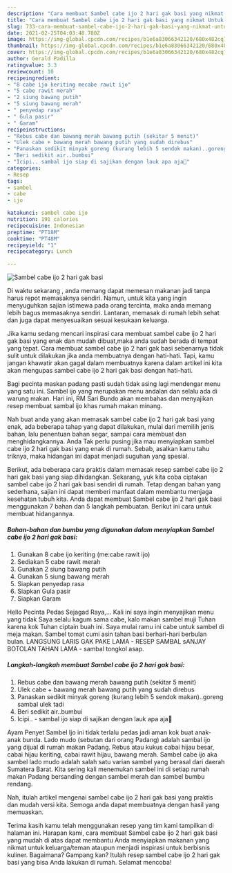 ```yaml
---
description: "Cara membuat Sambel cabe ijo 2 hari gak basi yang nikmat Untuk Jualan"
title: "Cara membuat Sambel cabe ijo 2 hari gak basi yang nikmat Untuk Jualan"
slug: 733-cara-membuat-sambel-cabe-ijo-2-hari-gak-basi-yang-nikmat-untuk-jualan
date: 2021-02-25T04:03:48.780Z
image: https://img-global.cpcdn.com/recipes/b1e6a83066342120/680x482cq70/sambel-cabe-ijo-2-hari-gak-basi-foto-resep-utama.jpg
thumbnail: https://img-global.cpcdn.com/recipes/b1e6a83066342120/680x482cq70/sambel-cabe-ijo-2-hari-gak-basi-foto-resep-utama.jpg
cover: https://img-global.cpcdn.com/recipes/b1e6a83066342120/680x482cq70/sambel-cabe-ijo-2-hari-gak-basi-foto-resep-utama.jpg
author: Gerald Padilla
ratingvalue: 3.3
reviewcount: 10
recipeingredient:
- "8 cabe ijo keriting mecabe rawit ijo"
- "5 cabe rawit merah"
- "2 siung bawang putih"
- "5 siung bawang merah"
- " penyedap rasa"
- " Gula pasir"
- " Garam"
recipeinstructions:
- "Rebus cabe dan bawang merah bawang putih (sekitar 5 menit)"
- "Ulek cabe + bawang merah bawang putih yang sudah direbus"
- "Panaskan sedikit minyak goreng (kurang lebih 5 sendok makan)..goreng sambal ulek tadi"
- "Beri sedikit air..bumbui"
- "Icipi.. sambal ijo siap di sajikan dengan lauk apa aja💚"
categories:
- Resep
tags:
- sambel
- cabe
- ijo

katakunci: sambel cabe ijo 
nutrition: 191 calories
recipecuisine: Indonesian
preptime: "PT18M"
cooktime: "PT48M"
recipeyield: "1"
recipecategory: Lunch

---
```



![Sambel cabe ijo 2 hari gak basi](https://img-global.cpcdn.com/recipes/b1e6a83066342120/680x482cq70/sambel-cabe-ijo-2-hari-gak-basi-foto-resep-utama.jpg)

Di waktu  sekarang , anda memang dapat memesan makanan jadi tanpa harus repot memasaknya sendiri. Namun, untuk kita yang ingin menyuguhkan sajian istimewa pada orang tercinta, maka anda memang lebih bagus memasaknya sendiri. Lantaran, memasak di rumah lebih sehat dan juga dapat menyesuaikan sesuai kesukaan keluarga.

Jika kamu sedang mencari inspirasi cara membuat sambel cabe ijo 2 hari gak basi yang enak dan mudah dibuat,maka anda sudah berada di tempat yang tepat. Cara membuat sambel cabe ijo 2 hari gak basi  sebenarnya tidak sulit untuk dilakukan jika anda membuatnya dengan hati-hati. Tapi, kamu jangan khawatir akan gagal dalam membuatnya 
karena dalam artikel ini kita akan mengupas sambel cabe ijo 2 hari gak basi dengan hati-hati.  

Bagi pecinta maskan padang pasti sudah tidak asing lagi mendengar menu yang satu ini. Sambel ijo yang merupakan menu andalan dan selalu ada di warung makan. Hari ini, RM Sari Bundo akan membahas dan menyajikan resep membuat sambal ijo khas rumah makan minang.

Nah buat anda yang akan memasak sambel cabe ijo 2 hari gak basi yang enak, ada beberapa tahap yang dapat dilakukan, mulai dari memilih jenis bahan, lalu penentuan bahan segar, sampai cara membuat dan menghidangkannya. Anda Tak perlu pusing jika mau menyiapkan sambel cabe ijo 2 hari gak basi yang enak di rumah. Sebab, asalkan kamu  tahu triknya, maka hidangan ini dapat menjadi suguhan yang spesial.

Berikut, ada beberapa cara praktis  dalam memasak resep sambel cabe ijo 2 hari gak basi yang siap dihidangkan. Sekarang, yuk kita coba ciptakan sambel cabe ijo 2 hari gak basi sendiri di rumah. Tetap dengan bahan yang sederhana, sajian ini dapat memberi manfaat dalam membantu menjaga kesehatan tubuh kita. Anda dapat membuat Sambel cabe ijo 2 hari gak basi menggunakan 7 bahan dan 5 langkah pembuatan. Berikut ini cara untuk membuat hidangannya.

<!--inarticleads1-->

##### Bahan-bahan dan bumbu yang digunakan dalam menyiapkan Sambel cabe ijo 2 hari gak basi:

1. Gunakan 8 cabe ijo keriting (me:cabe rawit ijo)
1. Sediakan 5 cabe rawit merah
1. Gunakan 2 siung bawang putih
1. Gunakan 5 siung bawang merah
1. Siapkan  penyedap rasa
1. Siapkan  Gula pasir
1. Siapkan  Garam


Hello Pecinta Pedas Sejagad Raya,… Kali ini saya ingin menyajikan menu yang tidak Saya selalu kagum sama cabe, kalo makan sambel muji Tuhan karena kok Tuhan ciptain buah ini. Saya mulai ramu ini cabe untuk sambel di meja makan. Sambel tomat cumi asin tahan basi berhari-hari berbulan bulan. LANGSUNG LARIS GAK PAKE LAMA - RESEP SAMBAL sANJAY BOTOLAN TAHAN LAMA - sambal tongkol asap. 

<!--inarticleads2-->

##### Langkah-langkah membuat Sambel cabe ijo 2 hari gak basi:

1. Rebus cabe dan bawang merah bawang putih (sekitar 5 menit)
1. Ulek cabe + bawang merah bawang putih yang sudah direbus
1. Panaskan sedikit minyak goreng (kurang lebih 5 sendok makan)..goreng sambal ulek tadi
1. Beri sedikit air..bumbui
1. Icipi.. - sambal ijo siap di sajikan dengan lauk apa aja💚


Ayam Penyet Sambel Ijo ini tidak terlalu pedas jadi aman kok buat anak-anak bunda. Lado mudo (sebutan dari orang Padang) adalah sambal ijo yang dijual di rumah makan Padang. Rebus atau kukus cabai hijau besar, cabai hijau keriting, cabai rawit hijau, bawang merah. Sambel cabe ijo aka sambel lado mudo adalah salah satu varian sambel yang berasal dari daerah Sumatera Barat. Kita sering kali menemukan sambel ini di setiap rumah makan Padang bersanding dengan sambel merah dan sambel bumbu rendang. 

Nah, itulah artikel mengenai  sambel cabe ijo 2 hari gak basi  yang praktis dan mudah versi kita. Semoga anda dapat membuatnya dengan hasil yang memuaskan. 

Terima kasih kamu telah menggunakan resep yang tim kami tampilkan di halaman ini. Harapan kami, cara membuat  Sambel cabe ijo 2 hari gak basi yang mudah di atas dapat membantu Anda menyiapkan makanan yang nikmat untuk keluarga/teman ataupun menjadi inspirasi untuk berbisnis kuliner. Bagaimana? Gampang kan? Itulah resep sambel cabe ijo 2 hari gak basi yang bisa Anda lakukan di rumah. Selamat mencoba!


